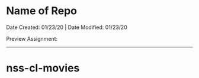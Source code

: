 # Name of Repo

Date Created: 01/23/20 | Date Modified: 01/23/20

Preview Assignment: 
***
# nss-cl-movies
